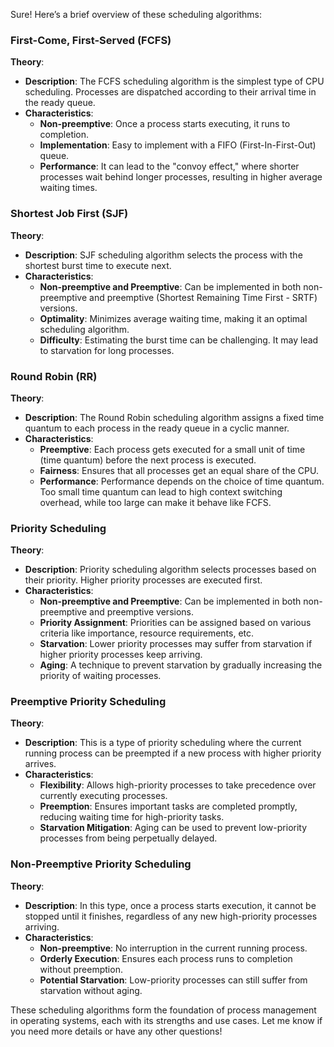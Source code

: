 Sure! Here’s a brief overview of these scheduling algorithms:

### First-Come, First-Served (FCFS)
**Theory**:
- **Description**: The FCFS scheduling algorithm is the simplest type of CPU scheduling. Processes are dispatched according to their arrival time in the ready queue.
- **Characteristics**:
  - **Non-preemptive**: Once a process starts executing, it runs to completion.
  - **Implementation**: Easy to implement with a FIFO (First-In-First-Out) queue.
  - **Performance**: It can lead to the "convoy effect," where shorter processes wait behind longer processes, resulting in higher average waiting times.

### Shortest Job First (SJF)
**Theory**:
- **Description**: SJF scheduling algorithm selects the process with the shortest burst time to execute next.
- **Characteristics**:
  - **Non-preemptive and Preemptive**: Can be implemented in both non-preemptive and preemptive (Shortest Remaining Time First - SRTF) versions.
  - **Optimality**: Minimizes average waiting time, making it an optimal scheduling algorithm.
  - **Difficulty**: Estimating the burst time can be challenging. It may lead to starvation for long processes.

### Round Robin (RR)
**Theory**:
- **Description**: The Round Robin scheduling algorithm assigns a fixed time quantum to each process in the ready queue in a cyclic manner.
- **Characteristics**:
  - **Preemptive**: Each process gets executed for a small unit of time (time quantum) before the next process is executed.
  - **Fairness**: Ensures that all processes get an equal share of the CPU.
  - **Performance**: Performance depends on the choice of time quantum. Too small time quantum can lead to high context switching overhead, while too large can make it behave like FCFS.

### Priority Scheduling
**Theory**:
- **Description**: Priority scheduling algorithm selects processes based on their priority. Higher priority processes are executed first.
- **Characteristics**:
  - **Non-preemptive and Preemptive**: Can be implemented in both non-preemptive and preemptive versions.
  - **Priority Assignment**: Priorities can be assigned based on various criteria like importance, resource requirements, etc.
  - **Starvation**: Lower priority processes may suffer from starvation if higher priority processes keep arriving.
  - **Aging**: A technique to prevent starvation by gradually increasing the priority of waiting processes.

### Preemptive Priority Scheduling
**Theory**:
- **Description**: This is a type of priority scheduling where the current running process can be preempted if a new process with higher priority arrives.
- **Characteristics**:
  - **Flexibility**: Allows high-priority processes to take precedence over currently executing processes.
  - **Preemption**: Ensures important tasks are completed promptly, reducing waiting time for high-priority tasks.
  - **Starvation Mitigation**: Aging can be used to prevent low-priority processes from being perpetually delayed.

### Non-Preemptive Priority Scheduling
**Theory**:
- **Description**: In this type, once a process starts execution, it cannot be stopped until it finishes, regardless of any new high-priority processes arriving.
- **Characteristics**:
  - **Non-preemptive**: No interruption in the current running process.
  - **Orderly Execution**: Ensures each process runs to completion without preemption.
  - **Potential Starvation**: Low-priority processes can still suffer from starvation without aging.

These scheduling algorithms form the foundation of process management in operating systems, each with its strengths and use cases. Let me know if you need more details or have any other questions!
